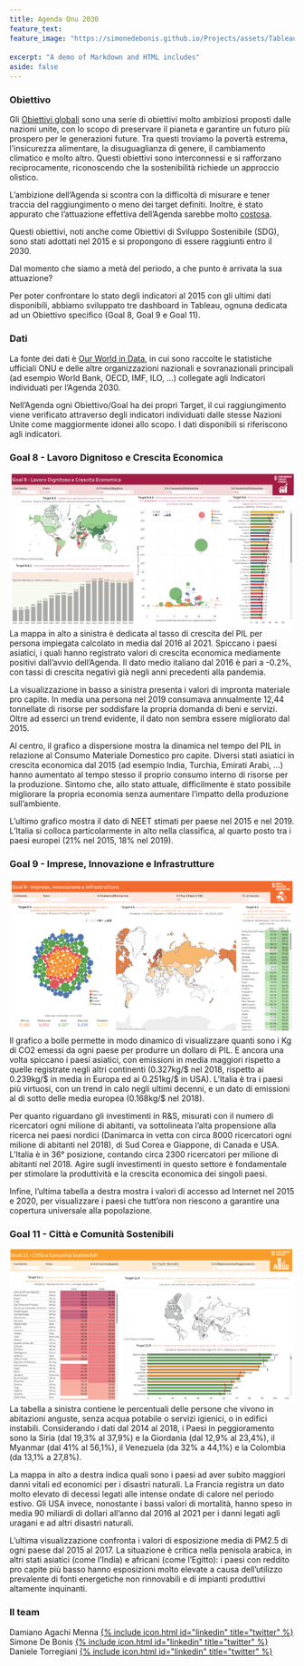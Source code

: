 ```yaml
---
title: Agenda Onu 2030
feature_text: 
feature_image: "https://simonedebonis.github.io/Projects/assets/Tableau/goals.png"

excerpt: "A demo of Markdown and HTML includes"
aside: false
---
```


### Obiettivo
Gli [Obiettivi globali](https://www.globalgoals.org/) sono una serie di obiettivi molto ambiziosi proposti dalle nazioni unite, con lo scopo di preservare il pianeta e garantire un futuro più prospero per le generazioni future. Tra questi troviamo la povertà estrema, l'insicurezza alimentare, la disuguaglianza di genere, il cambiamento climatico e molto altro. Questi obiettivi sono interconnessi e si rafforzano reciprocamente, riconoscendo che la sostenibilità richiede un approccio olistico.

L’ambizione dell’Agenda si scontra con la difficoltà di misurare e tener traccia del raggiungimento o meno dei target definiti. Inoltre, è stato appurato che l’attuazione effettiva dell’Agenda sarebbe molto [costosa](https://www.reuters.com/business/sustainable-business/cost-hit-un-sustainability-goals-rises-176-trillion-report-2022-09-08/).

Questi obiettivi, noti anche come Obiettivi di Sviluppo Sostenibile (SDG), sono stati adottati nel 2015 e si propongono di essere raggiunti entro il 2030.

Dal momento che siamo a metà del periodo, a che punto è arrivata la sua attuazione?

Per poter confrontare lo stato degli indicatori al 2015 con gli ultimi dati disponibili, abbiamo sviluppato tre dashboard in Tableau, ognuna dedicata ad un Obiettivo specifico (Goal 8, Goal 9 e Goal 11).

### Dati
La fonte dei dati è [Our World in Data](https://sdg-tracker.org/), in cui sono raccolte le statistiche ufficiali ONU e delle altre organizzazioni nazionali e sovranazionali principali (ad esempio World Bank, OECD, IMF, ILO, …) collegate agli Indicatori individuati per l’Agenda 2030.

Nell’Agenda ogni Obiettivo/Goal ha dei propri Target, il cui raggiungimento viene verificato attraverso degli indicatori individuati dalle stesse Nazioni Unite come maggiormente idonei allo scopo. I dati disponibili si riferiscono agli indicatori. 

### Goal 8 - Lavoro Dignitoso e Crescita Economica

![](/assets/Tableau/goal8.png)
La mappa in alto a sinistra è dedicata al tasso di crescita del PIL per persona impiegata calcolato in media dal 2016 al 2021. Spiccano i paesi asiatici, i quali hanno registrato valori di crescita economica mediamente positivi dall’avvio dell’Agenda. Il dato medio italiano dal 2016 è pari a -0.2%, con tassi di crescita negativi già negli anni precedenti alla pandemia.

La visualizzazione in basso a sinistra presenta i valori di impronta materiale pro capite. In media una persona nel 2019 consumava annualmente 12,44 tonnellate di risorse per soddisfare la propria domanda di beni e servizi. Oltre ad esserci un trend evidente, il dato non sembra essere migliorato dal 2015.

Al centro, il grafico a dispersione mostra la dinamica nel tempo del PIL in relazione al Consumo Materiale Domestico pro capite. Diversi stati asiatici in crescita economica dal 2015 (ad esempio India, Turchia, Emirati Arabi, …) hanno aumentato al tempo stesso il proprio consumo interno di risorse per la produzione. Sintomo che, allo stato attuale, difficilmente è stato possibile migliorare la propria economia senza aumentare l’impatto della produzione sull’ambiente. 

L’ultimo grafico mostra il dato di NEET stimati per paese nel 2015 e nel 2019. L’Italia si colloca particolarmente in alto nella classifica, al quarto posto tra i paesi europei (21% nel 2015, 18% nel 2019).

### Goal 9 - Imprese, Innovazione e Infrastrutture

![](/assets/Tableau/goal9.png)
Il grafico a bolle permette in modo dinamico di visualizzare quanti sono i Kg di CO2 emessi da ogni paese per produrre un dollaro di PIL. E ancora una volta spiccano i paesi asiatici, con emissioni in media maggiori rispetto a quelle registrate negli altri continenti (0.327kg/$ nel 2018, rispetto ai 0.239kg/$ in media in Europa ed ai 0.251kg/$ in USA). L’Italia è tra i paesi più virtuosi, con un trend in calo negli ultimi decenni, e un dato di emissioni al di sotto delle media europea (0.168kg/$ nel 2018).

Per quanto riguardano gli investimenti in R&S, misurati con il numero di ricercatori ogni milione di abitanti, va sottolineata l’alta propensione alla ricerca nei paesi nordici (Danimarca in vetta con circa 8000 ricercatori ogni milione di abitanti nel 2018), di Sud Corea e Giappone, di Canada e USA. L’Italia è in 36° posizione, contando circa 2300 ricercatori per milione di abitanti nel 2018. Agire sugli investimenti in questo settore è fondamentale per stimolare la produttività e la crescita economica dei singoli paesi.

Infine, l’ultima tabella a destra mostra i valori di accesso ad Internet nel 2015 e 2020, per visualizzare i paesi che tutt’ora non riescono a garantire una copertura universale alla popolazione.

### Goal 11 - Città e Comunità Sostenibili

![](/assets/Tableau/goal11.png)
La tabella a sinistra contiene le percentuali delle persone che vivono in abitazioni anguste, senza acqua potabile o servizi igienici, o in edifici instabili. Considerando i dati dal 2014 al 2018, i Paesi in peggioramento sono la Siria (dal 19,3% al 37,9%) e la Giordania (dal 12,9% al 23,4%), il Myanmar (dal 41% al 56,1%), il Venezuela (da 32% a 44,1%) e la Colombia (da 13,1% a 27,8%). 

La mappa in alto a destra indica quali sono i paesi ad aver subito maggiori danni vitali ed economici per i disastri naturali. La Francia registra un dato molto elevato di decessi legati alle intense ondate di calore nel periodo estivo. Gli USA invece, nonostante i bassi valori di mortalità, hanno speso in media 90 miliardi di dollari all’anno dal 2016 al 2021 per i danni legati agli uragani e ad altri disastri naturali.

L’ultima visualizzazione confronta i valori di esposizione media di PM2.5 di ogni paese dal 2015 al 2017. 
La situazione è critica nella penisola arabica, in altri stati asiatici (come l’India) e africani (come l’Egitto): i paesi con reddito pro capite più basso hanno esposizioni molto elevate a causa dell’utilizzo prevalente di fonti energetiche non rinnovabili e di impianti produttivi altamente inquinanti.



### Il team

 
Damiano Agachi Menna [{% include icon.html id="linkedin" title="twitter" %}](https://www.linkedin.com/in/damiano-am/)  
Simone De Bonis [{% include icon.html id="linkedin" title="twitter" %}](https://www.linkedin.com/in/SimoneDeBonis)  
Daniele Torregiani [{% include icon.html id="linkedin" title="twitter" %}](https://www.linkedin.com/in/daniele-torregiani-369b54243/)  
